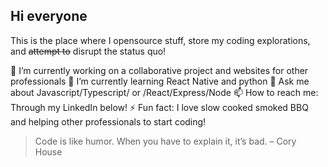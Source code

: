 ## Hi everyone 
This is the place where I opensource stuff, store my coding explorations, and ~~attempt to~~ disrupt the status quo!

🔭  I’m currently working on a collaborative project and websites for other professionals
🌱  I’m currently learning React Native and python
💬  Ask me about Javascript/Typescript/ or /React/Express/Node
📫  How to reach me: Through my LinkedIn below!
⚡  Fun fact: I love slow cooked smoked BBQ and helping other professionals to start coding!

>Code is like humor. When you have to explain it, it’s bad. – Cory House

